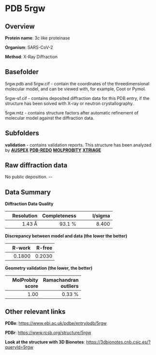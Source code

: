 # PDB 5rgw

## Overview

**Protein name**: 3c like proteinase

**Organism**: SARS-CoV-2

**Method**: X-Ray Diffraction

## Basefolder

5rgw.pdb and 5rgw.cif - contain the coordinates of the threedimensional molecular model, and can be viewed with, for example, Coot or Pymol.

5rgw-sf.cif - contains deposited diffraction data for this PDB entry, if the structure has been solved with X-ray or neutron crystallography.

5rgw.mtz - contains structure factors after automatic refinement of molecular model against the diffraction data.

## Subfolders





**validation** - contains validation reports. This structure has been analyzed by [**AUSPEX**](https://github.com/thorn-lab/coronavirus_structural_task_force/tree/master/pdb/3c_like_proteinase/SARS-CoV-2/5rgw/validation/auspex) [**PDB-REDO**](https://github.com/thorn-lab/coronavirus_structural_task_force/tree/master/pdb/3c_like_proteinase/SARS-CoV-2/5rgw/validation/pdb-redo) [**MOLPROBITY**](https://github.com/thorn-lab/coronavirus_structural_task_force/tree/master/pdb/3c_like_proteinase/SARS-CoV-2/5rgw/validation/molprobity) [**XTRIAGE**](https://github.com/thorn-lab/coronavirus_structural_task_force/blob/master/pdb/3c_like_proteinase/SARS-CoV-2/5rgw/validation/Xtriage_output.log) 

## Raw diffraction data

No public deposition. --<br> 

## Data Summary
**Diffraction Data Quality**

|   | Resolution | Completeness| I/sigma |
|---|-------------:|----------------:|--------------:|
|   |1.43 Å|93.1  %|<img width=50/>8.400|

**Discrepancy between model and data (the lower the better)**

|   | **R-work**| **R-free**   
|---|-------------:|----------------:|           
||  0.1800|  0.2030|

**Geometry validation (the lower, the better)**

|   |**MolProbity<br>score**| **Ramachandran<br>outliers** 
|---|-------------:|----------------:|
||  1.00|  0.33 %|

 

 



## Other relevant links 
**PDBe**:  https://www.ebi.ac.uk/pdbe/entry/pdb/5rgw
 
**PDBr**: https://www.rcsb.org/structure/5rgw 

**Look at the structure with 3D Bionotes**: https://3dbionotes.cnb.csic.es/?queryId=5rgw

